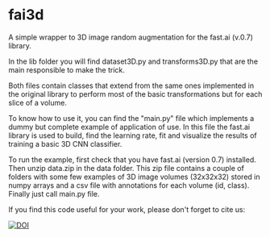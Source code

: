 # fai3d

A simple wrapper to 3D image random augmentation for the fast.ai (v.0.7) library.

In the lib folder you will find dataset3D.py and transforms3D.py
that are the main responsible to make the trick.

Both files contain classes that extend from the same ones implemented in the original library
to perform most of the basic transformations but for each slice of
a volume.

To know how to use it, you can find the "main.py" file which implements a
dummy but complete example of application of use. In this file the fast.ai
library is used to build, find the learning rate, fit and visualize the results
of training a basic 3D CNN classifier.

To run the example, first check that you have fast.ai (version 0.7) installed.
Then unzip data.zip in the data folder. This zip file contains a couple of folders
with some few examples of 3D image volumes (32x32x32) stored in numpy arrays and a csv file
with annotations for each volume (id, class). Finally just call main.py file.

If you find this code useful for your work, please don't forget to cite us:

[![DOI](https://zenodo.org/badge/168328059.svg)](https://zenodo.org/badge/latestdoi/168328059)




